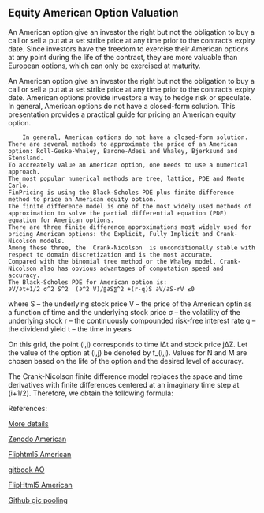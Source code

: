 ## Equity American Option Valuation

An American option give an investor the right but not the obligation to buy a call or sell a put at a set strike price at any time prior to the contract’s expiry date. Since investors have the freedom to exercise their American options at any point during the life of the contract, they are more valuable than European options, which can only be exercised at maturity.  

An American option give an investor the right but not the obligation to buy a call or sell a put at a set strike price at any time prior to the contract’s expiry date. American options provide investors a way to hedge risk or speculate.  In general, American options do not have a closed-form solution. This presentation provides a practical guide for pricing an American equity option. 

		In general, American options do not have a closed-form solution.
	There are several methods to approximate the price of an American option: Roll-Geske-Whaley, Barone-Adesi and Whaley, Bjerksund and Stensland.
	To accreately value an American option, one needs to use a numerical approach.
	The most popular numerical methods are tree, lattice, PDE and Monte Carlo.
	FinPricing is using the Black-Scholes PDE plus finite difference method to price an American equity option.
	The finite difference model is one of the most widely used methods of approximation to solve the partial differential equation (PDE) equation for American options.
	There are three finite difference approximations most widely used for pricing American options: the Explicit, Fully Implicit and Crank-Nicolson models.
	Among these three, the  Crank-Nicolson  is unconditionally stable with respect to domain discretization and is the most accurate. 
	Compared with the binomial tree method or the Whaley model, Crank-Nicolson also has obvious advantages of computation speed and accuracy. 
	The Black-Scholes PDE for American option is:
	∂V/∂t+1/2 σ^2 S^2  (∂^2 V)/〖∂S〗^2 +(r-q)S ∂V/∂S-rV ≤0	
where
S – the underlying stock price
V – the price of the American optin as a function of time and the underlying stock price
σ – the volatility of the underlying stock
r – the continuously compounded risk-free interest rate
q – the dividend yield
t – the time in years

On this grid, the point (i,j) corresponds to time i∆t and stock price j∆Z. Let the value of the option at (i,j) be denoted by f_(i,j). Values for N and M are chosen based on the life of the option and the desired level of accuracy.

The Crank-Nicolson finite difference model replaces the space and time derivatives with finite differences centered at an imaginary time step at (i+1/2). Therefore, we obtain the following formula:


References:

[More details](./EqAmerican-1.pdf)

[Zenodo American](https://zenodo.org/record/5748070)

[Fliphtml5 American](https://fliphtml5.com/download/download-pdf-file.php?str=x0DZh9GTud3bENXamcTOxgjM5ITPkl0av9mY)

[gitbook AO](https://captim.gitbook.io/eqamerican/)

[FlipHtml5 American](https://fliphtml5.com/download/download-pdf-file.php?str=x0DZh9GTud3bENXamcTOxgjM5ITPkl0av9mY)

[Github gic pooling](https://github.com/timxiao1203/EquityLinkedGICPooling)

